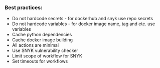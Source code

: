 ### Best practices:
* Do not hardcode secrets - for dockerhub and snyk use repo secrets
* Do not hardcode variables - for docker image name, tag and etc. use variables
* Cache python dependencies
* Cache docker image building
* All actions are minimal
* Use SNYK vulnerability checker
* Limit scope of workflow for SNYK
* Set timeouts for workflows